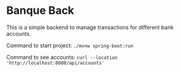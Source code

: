 # Banque Back
This is a simple backend to manage transactions for different bank accounts.

Command to start project: `./mvnw spring-boot:run`

Command to see accounts: `curl --location 'http://localhost:8080/api/accounts'`